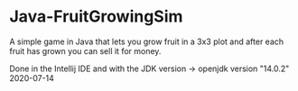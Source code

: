 # Java-FruitGrowingSim
A simple game in Java that lets you grow fruit in a 3x3 plot and after each fruit has grown you can sell it for money.

Done in the Intellij IDE and with the JDK version -> openjdk version "14.0.2" 2020-07-14
